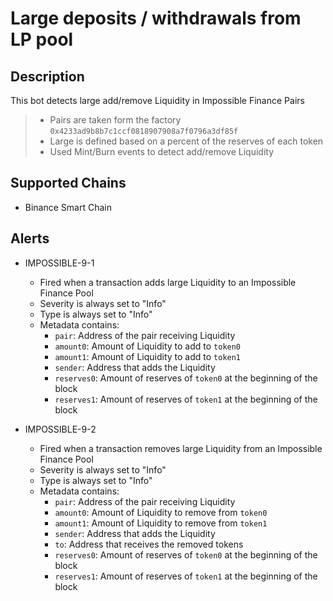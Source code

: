 # Large deposits / withdrawals from LP pool

## Description

This bot detects large add/remove Liquidity in Impossible Finance Pairs

> - Pairs are taken form the factory `0x4233ad9b8b7c1ccf0818907908a7f0796a3df85f`
> - Large is defined based on a percent of the reserves of each token
> - Used Mint/Burn events to detect add/remove Liquidity

## Supported Chains

- Binance Smart Chain

## Alerts

- IMPOSSIBLE-9-1

  - Fired when a transaction adds large Liquidity to an Impossible Finance Pool
  - Severity is always set to "Info"
  - Type is always set to "Info"
  - Metadata contains:
    - `pair`: Address of the pair receiving Liquidity
    - `amount0`: Amount of Liquidity to add to `token0`
    - `amount1`: Amount of Liquidity to add to `token1`
    - `sender`: Address that adds the Liquidity
    - `reserves0`: Amount of reserves of `token0` at the beginning of the block
    - `reserves1`: Amount of reserves of `token1` at the beginning of the block

- IMPOSSIBLE-9-2
  - Fired when a transaction removes large Liquidity from an Impossible Finance Pool
  - Severity is always set to "Info"
  - Type is always set to "Info"
  - Metadata contains:
    - `pair`: Address of the pair receiving Liquidity
    - `amount0`: Amount of Liquidity to remove from `token0`
    - `amount1`: Amount of Liquidity to remove from `token1`
    - `sender`: Address that adds the Liquidity
    - `to`: Address that receives the removed tokens
    - `reserves0`: Amount of reserves of `token0` at the beginning of the block
    - `reserves1`: Amount of reserves of `token1` at the beginning of the block
